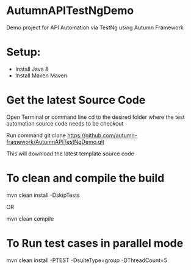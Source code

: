 # AutumnAPITestNgDemo
Demo project for API Automation via TestNg using Autumn Framework

# Setup:
- Install Java 8
- Install Maven Maven

# Get the latest Source Code

Open Terminal or command line cd to the desired folder where the test automation source code needs to be checkout

Run command git clone https://github.com/autumn-framework/AutumnAPITestNgDemo.git

This will download the latest template source code

# To clean and compile the build

mvn clean install -DskipTests

OR

mvn clean compile

# To Run test cases in parallel mode

mvn clean install -PTEST -DsuiteType=group -DThreadCount=5



